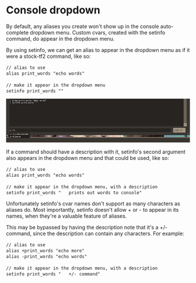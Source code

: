 # Console dropdown

By default, any aliases you create won't show up in the console auto-complete dropdown menu. Custom cvars, created with the setinfo command, do appear in the dropdown menu.

By using setinfo, we can get an alias to appear in the dropdown menu as if it were a stock-tf2 command, like so:

```
// alias to use
alias print_words "echo words"

// make it appear in the dropdown menu
setinfo print_words ""
```

![demonstration](images/setinfo/console_example.png "demonstration")

If a command should have a description with it, setinfo's second argument also appears in the dropdown menu and that could be used, like so:

```
// alias to use
alias print_words "echo words"

// make it appear in the dropdown menu, with a description
setinfo print_words "   prints out words to console"
```

Unfortunately setinfo's cvar names don't support as many characters as aliases do. Most importantly, setinfo doesn't allow + or - to appear in its names, when they're a valuable feature of aliases.

This may be bypassed by having the description note that it's a +/- command, since the description can contain any characters. For example:
```
// alias to use
alias +print_words "echo more"
alias -print_words "echo words"

// make it appear in the dropdown menu, with a description
setinfo print_words "   +/- command"
```